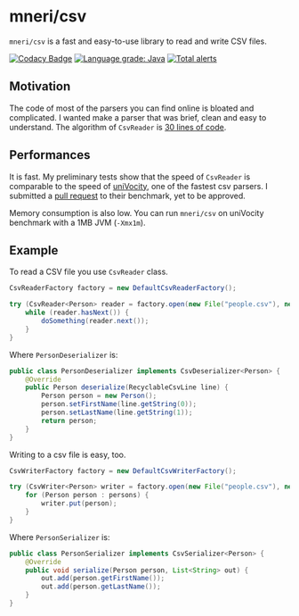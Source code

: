 # mneri/csv
`mneri/csv` is a fast and easy-to-use library to read and write CSV files.

[![Codacy Badge](https://api.codacy.com/project/badge/Grade/d30b8cc221234302a0f4686cd9a38f42)](https://app.codacy.com/app/mneri_2/csv?utm_source=github.com&utm_medium=referral&utm_content=mneri/csv&utm_campaign=Badge_Grade_Dashboard)
[![Language grade: Java](https://img.shields.io/lgtm/grade/java/g/mneri/csv.svg?logo=lgtm&logoWidth=18)](https://lgtm.com/projects/g/mneri/csv/context:java)
[![Total alerts](https://img.shields.io/lgtm/alerts/g/mneri/csv.svg?logo=lgtm&logoWidth=18)](https://lgtm.com/projects/g/mneri/csv/alerts/)

## Motivation
The code of most of the parsers you can find online is bloated and complicated. I wanted make a parser that was brief,
clean and easy to understand. The algorithm of `CsvReader` is
[30 lines of code](https://github.com/mneri/csv/blob/master/src/main/java/me/mneri/csv/CsvReader.java#L250).

## Performances
It is fast. My preliminary tests show that the speed of `CsvReader` is comparable to the speed of
[uniVocity](https://github.com/uniVocity/univocity-parsers), one of the fastest csv parsers. I submitted a
[pull request](https://github.com/uniVocity/csv-parsers-comparison/pull/23) to their benchmark, yet to be approved.

Memory consumption is also low. You can run `mneri/csv` on uniVocity benchmark with a 1MB JVM (`-Xmx1m`).

## Example
To read a CSV file you use `CsvReader` class.

```java
CsvReaderFactory factory = new DefaultCsvReaderFactory();

try (CsvReader<Person> reader = factory.open(new File("people.csv"), new PersonDeserializer())) {
    while (reader.hasNext()) {
        doSomething(reader.next());
    }
}
```

Where `PersonDeserializer` is:

```java
public class PersonDeserializer implements CsvDeserializer<Person> {
    @Override
    public Person deserialize(RecyclableCsvLine line) {
        Person person = new Person();
        person.setFirstName(line.getString(0));
        person.setLastName(line.getString(1));
        return person;
    }
}
```

Writing to a csv file is easy, too.

```java
CsvWriterFactory factory = new DefaultCsvWriterFactory();

try (CsvWriter<Person> writer = factory.open(new File("people.csv"), new PersonSerializer())) {
    for (Person person : persons) {
        writer.put(person);
    }
}
```

Where `PersonSerializer` is:

```java
public class PersonSerializer implements CsvSerializer<Person> {
    @Override
    public void serialize(Person person, List<String> out) {
        out.add(person.getFirstName());
        out.add(person.getLastName());
    }
}
```
